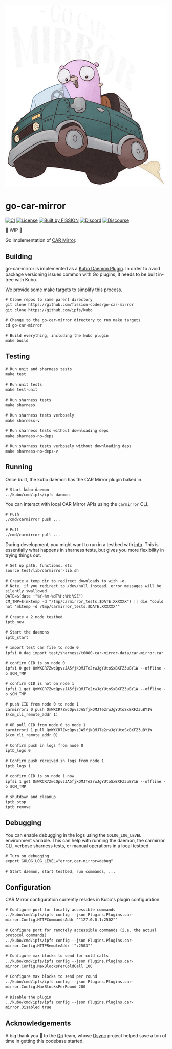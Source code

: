![](https://github.com/fission-codes/go-car-mirror/raw/master/assets/logo.png?sanitize=true)

# go-car-mirror

[![CI](https://github.com/fission-codes/go-car-mirror/actions/workflows/main.yml/badge.svg)](https://github.com/fission-codes/go-car-mirror/actions/workflows/main.yml)
[![License](https://img.shields.io/badge/License-Apache%202.0-blue.svg)](https://github.com/fission-codes/blob/master/LICENSE)
[![Built by FISSION](https://img.shields.io/badge/⌘-Built_by_FISSION-purple.svg)](https://fission.codes)
[![Discord](https://img.shields.io/discord/478735028319158273.svg)](https://discord.gg/zAQBDEq)
[![Discourse](https://img.shields.io/discourse/https/talk.fission.codes/topics)](https://talk.fission.codes)


🚧 WIP 🚧

Go implementation of [CAR Mirror](https://github.com/fission-codes/spec/tree/main/car-pool).

## Building

go-car-mirror is implemented as a [Kubo Daemon Plugin](https://github.com/ipfs/kubo/blob/master/docs/plugins.md#daemon).
In order to avoid package versioning issues common with Go plugins, it needs to be built in-tree with Kubo.

We provide some make targets to simplify this process.

```
# Clone repos to same parent directory
git clone https://github.com/fission-codes/go-car-mirror
git clone https://github.com/ipfs/kubo

# Change to the go-car-mirror directory to run make targets
cd go-car-mirror

# Build everything, including the kubo plugin
make build
```

## Testing

```
# Run unit and sharness tests
make test

# Run unit tests
make test-unit

# Run sharness tests
make sharness

# Run sharness tests verbosely
make sharness-v

# Run sharness tests without downloading deps
make sharness-no-deps

# Run sharness tests verbosely without downloading deps
make sharness-no-deps-v
```

## Running

Once built, the kubo daemon has the CAR Mirror plugin baked in.

```
# Start kubo daemon
../kubo/cmd/ipfs/ipfs daemon
```

You can interact with local CAR Mirror APIs using the `carmirror` CLI.

```
# Push
./cmd/carmirror push ...

# Pull
./cmd/carmirror pull ...
```

During development, you might want to run in a testbed with [iptb](https://github.com/ipfs/iptb).  This is essentially what happens in sharness tests, but gives you more flexibility in trying things out.

```
# Set up path, functions, etc
source test/lib/carmirror-lib.sh

# Create a temp dir to redirect downloads to with -o.
# Note, if you redirect to /dev/null instead, error messages will be silently swallowed.
DATE=$(date +"%Y-%m-%dT%H:%M:%SZ")
CM_TMP=$(mktemp -d "/tmp/carmirror_tests.$DATE.XXXXXX") || die "could not 'mktemp -d /tmp/carmirror_tests.$DATE.XXXXXX'"

# Create a 2 node testbed
iptb_new

# Start the daemons
iptb_start

# import test car file to node 0
ipfsi 0 dag import test/sharness/t0000-car-mirror-data/car-mirror.car

# confirm CID is on node 0
ipfsi 0 get QmWXCR7ZwcQpvzJA5fjkQMJTe2rwJgYUtoSxBXFZ3uBY1W --offline -o $CM_TMP

# confirm CID is not on node 1
ipfsi 1 get QmWXCR7ZwcQpvzJA5fjkQMJTe2rwJgYUtoSxBXFZ3uBY1W --offline -o $CM_TMP

# push CID from node 0 to node 1
carmirrori 0 push QmWXCR7ZwcQpvzJA5fjkQMJTe2rwJgYUtoSxBXFZ3uBY1W $(cm_cli_remote_addr 1)

# OR pull CID from node 0 to node 1
carmirrori 1 pull QmWXCR7ZwcQpvzJA5fjkQMJTe2rwJgYUtoSxBXFZ3uBY1W $(cm_cli_remote_addr 0)

# Confirm push in logs from node 0
iptb_logs 0

# Confirm push received in logs from node 1
iptb_logs 1

# confirm CID is on node 1 now
ipfsi 1 get QmWXCR7ZwcQpvzJA5fjkQMJTe2rwJgYUtoSxBXFZ3uBY1W --offline -o $CM_TMP

# shutdown and cleanup
iptb_stop
iptb_remove
```

## Debugging

You can enable debugging in the logs using the `GOLOG_LOG_LEVEL` environment variable.  This can help with running the daemon, the carmirror CLI, verbose sharness tests, or manual operations in a local testbed.

```
# Turn on debugging
export GOLOG_LOG_LEVEL="error,car-mirror=debug"

# Start daemon, start testbed, run commands, ...
```

## Configuration

CAR Mirror configuration currently resides in Kubo's plugin configuration.

```
# Configure port for locally accessible commands
../kubo/cmd/ipfs/ipfs config --json Plugins.Plugins.car-mirror.Config.HTTPCommandsAddr '"127.0.0.1:2502"'

# Configure port for remotely accessible commands (i.e. the actual protocol commands)
../kubo/cmd/ipfs/ipfs config --json Plugins.Plugins.car-mirror.Config.HTTPRemoteAddr '":2503"'

# Configure max blocks to send for cold calls
../kubo/cmd/ipfs/ipfs config --json Plugins.Plugins.car-mirror.Config.MaxBlocksPerColdCall 100

# Configure max blocks to send per round
../kubo/cmd/ipfs/ipfs config --json Plugins.Plugins.car-mirror.Config.MaxBlocksPerRound 200

# Disable the plugin
../kubo/cmd/ipfs/ipfs config --json Plugins.Plugins.car-mirror.Disabled true
```

## Acknowledgements

A big thank you 🙏 to the [Qri](https://github.com/qri-io) team, whose [Dsync](https://github.com/qri-io/dag) project helped save a ton of time in getting this codebase started.